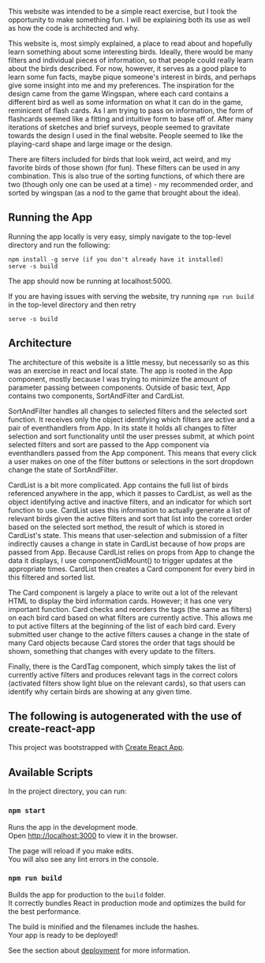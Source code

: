 
This website was intended to be a simple react exercise, but I took the opportunity to make something fun. I will be explaining both its use as well as how the code is architected and why.

This website is, most simply explained, a place to read about and hopefully learn something about some interesting birds. Ideally, there would be many filters and individual pieces of information, so that people could really learn about the birds described. For now, however, it serves as a good place to learn some fun facts, maybe pique someone's interest in birds, and perhaps give some insight into me and my preferences.
The inspiration for the design came from the game Wingspan, where each card contains a different bird as well as some information on what it can do in the game, reminicent of flash cards. As I am trying to pass on information, the form of flashcards seemed like a fitting and intuitive form to base off of.
After many iterations of sketches and brief surveys, people seemed to gravitate towards the design I used in the final website. People seemed to like the playing-card shape and large image or the design.

There are filters included for birds that look weird, act weird, and my favorite birds of those shown (for fun). These filters can be used in any combination. This is also true of the sorting functions, of which there are two (though only one can be used at a time) - my recommended order, and sorted by wingspan (as a nod to the game that brought about the idea).

## Running the App
Running the app locally is very easy, simply navigate to the top-level directory and run the following:
```
npm install -g serve (if you don't already have it installed)
serve -s build
```

The app should now be running at localhost:5000.

If you are having issues with serving the website, try running 
`npm run build`
in the top-level directory and then retry
```
serve -s build
```

## Architecture

The architecture of this website is a little messy, but necessarily so as this was an exercise in react and local state. The app is rooted in the App component, mostly because I was trying to minimize the amount of parameter passing between components. Outside of basic text, App contains two components, SortAndFilter and CardList.

SortAndFilter handles all changes to selected filters and the selected sort function. It receives only the object identifying which filters are active and a pair of eventhandlers from App. In its state it holds all changes to filter selection and sort functionality until the user presses submit, at which point selected filters and sort are passed to the App component via eventhandlers passed from the App component. This means that every click a user makes on one of the filter buttons or selections in the sort dropdown change the state of SortAndFilter.

CardList is a bit more complicated. App contains the full list of birds referenced anywhere in the app, which it passes to CardList, as well as the object identifying active and inactive filters, and an indicator for which sort function to use. CardList uses this information to actually generate a list of relevant birds given the active filters and sort that list into the correct order based on the selected sort method, the result of which is stored in CardList's state. This means that user-selection and submission of a filter indirectly causes a change in state in CardList because of how props are passed from App. Because CardList relies on props from App to change the data it displays, I use componentDidMount() to trigger updates at the appropriate times. CardList then creates a Card component for every bird in this filtered and sorted list.

The Card component is largely a place to write out a lot of the relevant HTML to display the bird information cards. However; it has one very important function. Card checks and reorders the tags (the same as filters) on each bird card based on what filters are currently active. This allows me to put active filters at the beginning of the list of each bird card. Every submitted user change to the active filters causes a change in the state of many Card objects because Card stores the order that tags should be shown, something that changes with every update to the filters.

Finally, there is the CardTag component, which simply takes the list of currently active filters and produces relevant tags in the correct colors (activated filters show light blue on the relevant cards), so that users can identify why certain birds are showing at any given time.









## The following is autogenerated with the use of create-react-app


This project was bootstrapped with [Create React App](https://github.com/facebook/create-react-app).

## Available Scripts

In the project directory, you can run:

### `npm start`

Runs the app in the development mode.<br />
Open [http://localhost:3000](http://localhost:3000) to view it in the browser.

The page will reload if you make edits.<br />
You will also see any lint errors in the console.

### `npm run build`

Builds the app for production to the `build` folder.<br />
It correctly bundles React in production mode and optimizes the build for the best performance.

The build is minified and the filenames include the hashes.<br />
Your app is ready to be deployed!

See the section about [deployment](https://facebook.github.io/create-react-app/docs/deployment) for more information.